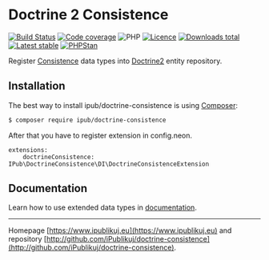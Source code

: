 # Doctrine 2 Consistence

[![Build Status](https://badgen.net/github/checks/ipublikuj/doctrine-consistence/master?cache=300&style=flast-square)](https://github.com/ipublikuj/doctrine-consistence)
[![Code coverage](https://badgen.net/coveralls/c/github/ipublikuj/doctrine-consistence?cache=300&style=flast-square)](https://coveralls.io/github/ipublikuj/doctrine-consistence)
![PHP](https://badgen.net/packagist/php/ipub/doctrine-consistence?cache=300&style=flast-square)
[![Licence](https://badgen.net/packagist/license/ipub/doctrine-consistence?cache=300&style=flast-square)](https://github.com/ipublikuj/doctrine-consistence/blob/master/LICENSE.md)
[![Downloads total](https://badgen.net/packagist/dt/ipub/doctrine-consistence?cache=300&style=flast-square)](https://packagist.org/packages/ipub/doctrine-consistence)
[![Latest stable](https://badgen.net/packagist/v/ipub/doctrine-consistence/latest?cache=300&style=flast-square)](https://packagist.org/packages/ipub/doctrine-consistence)
[![PHPStan](https://img.shields.io/badge/PHPStan-enabled-brightgreen.svg?style=flat-square)](https://github.com/phpstan/phpstan)

Register [Consistence](https://github.com/consistence/consistence-doctrine) data types into [Doctrine2](http://www.doctrine-project.org/) entity repository. 

## Installation

The best way to install ipub/doctrine-consistence is using [Composer](http://getcomposer.org/):

```sh
$ composer require ipub/doctrine-consistence
```

After that you have to register extension in config.neon.

```neon
extensions:
	doctrineConsistence: IPub\DoctrineConsistence\DI\DoctrineConsistenceExtension
```

## Documentation

Learn how to use extended data types in [documentation](https://github.com/iPublikuj/doctrine-consistence/blob/master/docs/en/index.md).

***
Homepage [https://www.ipublikuj.eu](https://www.ipublikuj.eu) and repository [http://github.com/iPublikuj/doctrine-consistence](http://github.com/iPublikuj/doctrine-consistence).
